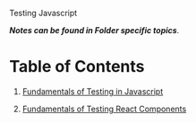Testing Javascript

**_Notes can be found in Folder specific topics_**.

<!-- START doctoc  -->
<!-- END doctoc -->

# Table of Contents

1. [Fundamentals of Testing in Javascript](./01-fundamentals-of-testing-in-javascript)

2. [Fundamentals of Testing React Components](./Testing_React_Components_Basic)
